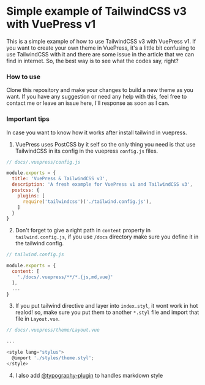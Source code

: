 # Simple example of TailwindCSS v3 with VuePress v1

This is a simple example of how to use TailwindCSS v3 with VuePress v1. If you want to create your own theme in VuePress, it's a little bit confusing to use TailwindCSS with it and there are some issue in the article that we can find in internet. So, the best way is to see what the codes say, right?

### How to use
Clone this repository and make your changes to build a new theme as you want. If you have any suggestion or need any help with this, feel free to contact me or leave an issue here, I'll response as soon as I can.

### Important tips
In case you want to know how it works after install tailwind in vuepress.

1. VuePress uses PostCSS by it self so the only thing you need is that use TailwindCSS in its config in the vuepress `config.js` files.
```javascript
// docs/.vuepress/config.js

module.exports = {
  title: 'VuePress & TailwindCSS v3',
  description: 'A fresh example for VuePress v1 and TailwindCSS v3',
  postcss: {
    plugins: [
      require('tailwindcss')('./tailwind.config.js'),
    ]
  }
}
```
2. Don't forget to give a right path in `content` property in `tailwind.config.js`, if you use `/docs` directory make sure you define it in the tailwind config.
```javascript
// tailwind.config.js

module.exports = {
  content: [
    './docs/.vuepress/**/*.{js,md,vue}'
  ],
  ...
}
```

3. If you put tailwind directive and layer into `index.styl`, it wont work in hot realod! so, make sure you put them to another `*.styl` file and import that file in `Layout.vue`.
```javascript
// docs/.vuepress/theme/Layout.vue

...

<style lang="stylus">
  @import './styles/theme.styl';
</style>
```

4. I also add [@typography-plugin](https://tailwindcss.com/docs/typography-plugin) to handles markdown style
